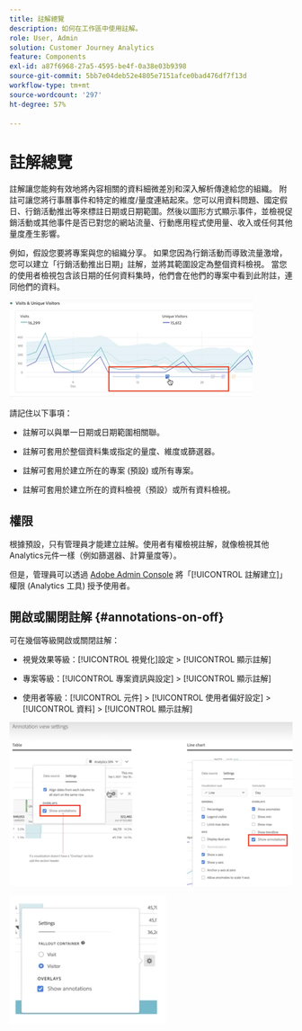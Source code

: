 ```yaml
---
title: 註解總覽
description: 如何在工作區中使用註解。
role: User, Admin
solution: Customer Journey Analytics
feature: Components
exl-id: a87f6968-27a5-4595-be4f-0a38e03b9398
source-git-commit: 5bb7e04deb52e4805e7151afce0bad476df7f13d
workflow-type: tm+mt
source-wordcount: '297'
ht-degree: 57%

---
```


# 註解總覽

註解讓您能夠有效地將內容相關的資料細微差別和深入解析傳達給您的組織。 附註可讓您將行事曆事件和特定的維度/量度連結起來。您可以用資料問題、國定假日、行銷活動推出等來標註日期或日期範圍。然後以圖形方式顯示事件，並檢視促銷活動或其他事件是否已對您的網站流量、行動應用程式使用量、收入或任何其他量度產生影響。

例如，假設您要將專案與您的組織分享。 如果您因為行銷活動而導致流量激增，您可以建立「行銷活動推出日期」註解，並將其範圍設定為整個資料檢視。 當您的使用者檢視包含該日期的任何資料集時，他們會在他們的專案中看到此附註，連同他們的資料。

![](assets/multi-day.png)

請記住以下事項：

* 註解可以與單一日期或日期範圍相關聯。

* 註解可套用於整個資料集或指定的量度、維度或篩選器。

* 註解可套用於建立所在的專案 (預設) 或所有專案。

* 註解可套用於建立所在的資料檢視（預設）或所有資料檢視。

## 權限

根據預設，只有管理員才能建立註解。使用者有權檢視註解，就像檢視其他Analytics元件一樣（例如篩選器、計算量度等）。

但是，管理員可以透過 [Adobe Admin Console](https://experienceleague.adobe.com/docs/analytics/admin/admin-console/permissions/analytics-tools.html) 將「[!UICONTROL 註解建立]」權限 (Analytics 工具) 授予使用者。

## 開啟或關閉註解 {#annotations-on-off}

可在幾個等級開啟或關閉註解：

* 視覺效果等級：[!UICONTROL 視覺化]設定 > [!UICONTROL 顯示註解]

* 專案等級：[!UICONTROL 專案資訊與設定] > [!UICONTROL 顯示註解]

* 使用者等級：[!UICONTROL 元件] > [!UICONTROL 使用者偏好設定] > [!UICONTROL 資料] > [!UICONTROL 顯示註解]

![](assets/show-ann.png)

![](assets/show-ann2.png)
